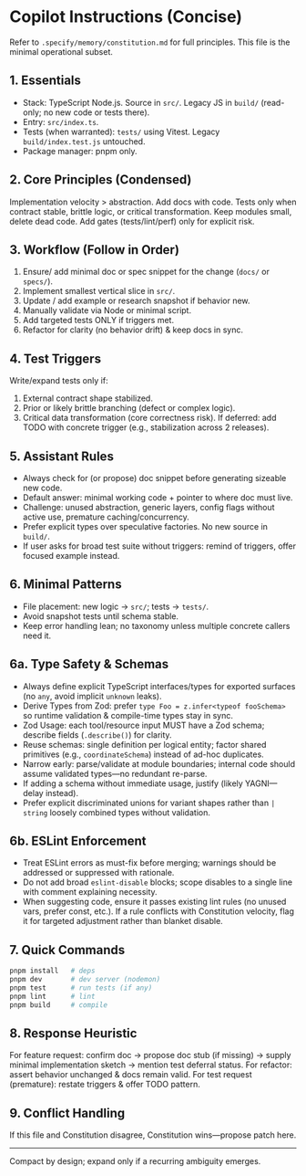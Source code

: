 # Copilot Instructions (Concise)

Refer to `.specify/memory/constitution.md` for full principles. This file is the minimal operational subset.

## 1. Essentials

- Stack: TypeScript Node.js. Source in `src/`. Legacy JS in `build/` (read-only; no new code or tests there).
- Entry: `src/index.ts`.
- Tests (when warranted): `tests/` using Vitest. Legacy `build/index.test.js` untouched.
- Package manager: pnpm only.

## 2. Core Principles (Condensed)

Implementation velocity > abstraction. Add docs with code. Tests only when contract stable, brittle logic, or critical transformation. Keep modules small, delete dead code. Add gates (tests/lint/perf) only for explicit risk.

## 3. Workflow (Follow in Order)

1. Ensure/ add minimal doc or spec snippet for the change (`docs/` or `specs/`).
2. Implement smallest vertical slice in `src/`.
3. Update / add example or research snapshot if behavior new.
4. Manually validate via Node or minimal script.
5. Add targeted tests ONLY if triggers met.
6. Refactor for clarity (no behavior drift) & keep docs in sync.

## 4. Test Triggers

Write/expand tests only if:

1. External contract shape stabilized.
2. Prior or likely brittle branching (defect or complex logic).
3. Critical data transformation (core correctness risk).
   If deferred: add TODO with concrete trigger (e.g., stabilization across 2 releases).

## 5. Assistant Rules

- Always check for (or propose) doc snippet before generating sizeable new code.
- Default answer: minimal working code + pointer to where doc must live.
- Challenge: unused abstraction, generic layers, config flags without active use, premature caching/concurrency.
- Prefer explicit types over speculative factories. No new source in `build/`.
- If user asks for broad test suite without triggers: remind of triggers, offer focused example instead.

## 6. Minimal Patterns

- File placement: new logic → `src/`; tests → `tests/`.
- Avoid snapshot tests until schema stable.
- Keep error handling lean; no taxonomy unless multiple concrete callers need it.

## 6a. Type Safety & Schemas

- Always define explicit TypeScript interfaces/types for exported surfaces (no `any`, avoid implicit `unknown` leaks).
- Derive Types from Zod: prefer `type Foo = z.infer<typeof fooSchema>` so runtime validation & compile-time types stay in sync.
- Zod Usage: each tool/resource input MUST have a Zod schema; describe fields (`.describe()`) for clarity.
- Reuse schemas: single definition per logical entity; factor shared primitives (e.g., `coordinateSchema`) instead of ad-hoc duplicates.
- Narrow early: parse/validate at module boundaries; internal code should assume validated types—no redundant re-parse.
- If adding a schema without immediate usage, justify (likely YAGNI—delay instead).
- Prefer explicit discriminated unions for variant shapes rather than `| string` loosely combined types without validation.

## 6b. ESLint Enforcement

- Treat ESLint errors as must-fix before merging; warnings should be addressed or suppressed with rationale.
- Do not add broad `eslint-disable` blocks; scope disables to a single line with comment explaining necessity.
- When suggesting code, ensure it passes existing lint rules (no unused vars, prefer const, etc.). If a rule conflicts with Constitution velocity, flag it for targeted adjustment rather than blanket disable.

## 7. Quick Commands

```sh
pnpm install   # deps
pnpm dev       # dev server (nodemon)
pnpm test      # run tests (if any)
pnpm lint      # lint
pnpm build     # compile
```

## 8. Response Heuristic

For feature request: confirm doc → propose doc stub (if missing) → supply minimal implementation sketch → mention test deferral status.
For refactor: assert behavior unchanged & docs remain valid.
For test request (premature): restate triggers & offer TODO pattern.

## 9. Conflict Handling

If this file and Constitution disagree, Constitution wins—propose patch here.

---

Compact by design; expand only if a recurring ambiguity emerges.
